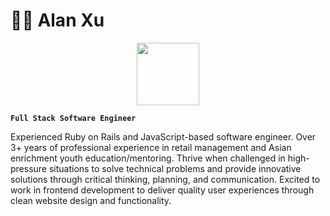 # 👨‍💻 Alan Xu

<div id="header" align="center">
  <img src="https://media.giphy.com/media/M9gbBd9nbDrOTu1Mqx/giphy.gif" width="100"/>
</div>

**`Full Stack Software Engineer`**

Experienced Ruby on Rails and JavaScript-based software engineer. Over 3+ years of professional experience in retail management and Asian enrichment youth education/mentoring. Thrive when challenged in high-pressure situations to solve technical problems and provide innovative solutions through critical thinking, planning, and communication. Excited to work in frontend development to deliver quality user experiences through clean website design and functionality. 

